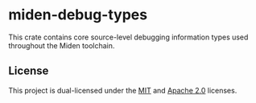 # miden-debug-types

This crate contains core source-level debugging information types used throughout the Miden toolchain.

## License
This project is dual-licensed under the [MIT](http://opensource.org/licenses/MIT) and [Apache 2.0](https://opensource.org/license/apache-2-0) licenses.
